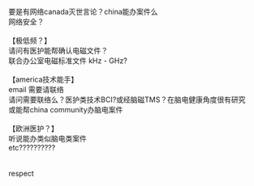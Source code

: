 <br>
<br>
<br>
<br
【灭世言论？】<br>
要是有网络canada灭世言论？china能办案件么<br>
网络安全？<br>
<br>
【极低频？】<br>
请问有医护能帮确认电磁文件？<br>
联合办公室电磁标准文件  kHz - GHz?<br>
<br>
【america技术能手】<br>
email 需要请联络<test2022protect@outlook.com><br>
请问需要联络么？医护类技术BCI?或经脑磁TMS？在脑电健康角度很有研究<br>
或能帮china community办脑电案件<br>
<br>
【欧洲医护？】<br>
听说能办类似脑电类案件<br>
etc??????????<br>
<br>
<br>
respect<br>
<br>
<br>
<br>
<br>
<br>
<br>
<br>
<br>
<br>
<br>
